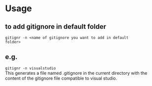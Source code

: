 # Usage

## to add gitignore in default folder
<code>gitignr -n &lt;name of gitignore you want to add in default folder&gt;</code>

## e.g.   
<code>gitignr -n visualstudio</code>  
This generates a file named .gitignore in the current directory with the content of the gitignore file compatible to visual studio.
